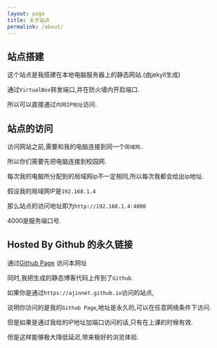 ```yaml
---
layout: page
title: 关于站点
permalink: /about/
---
```


## 站点搭建

这个站点是我搭建在本地电脑服务器上的静态网站.(由jekyll生成)

通过``VirtualBox``转发端口,并在防火墙内开启端口.

所以可以直接通过``内网IP地址``访问.

## 站点的访问

访问网站之前,需要和我的电脑连接到同一个``局域网.``

所以你们需要先把电脑连接到校园网.

每次我的电脑所分配到的局域网ip不一定相同,所以每次我都会给出ip地址.

假设我的局域网IP是``192.168.1.4``

那么站点的访问地址即为``http://192.168.1.4:4000``

4000是服务端口号.

## Hosted By Github 的永久链接

通过[Github Page](https://ajinnet.github.io) 访问本网址

同时,我把生成的静态博客代码上传到了``Github``.

如果你是通过``https://ajinnet.github.io``访问的站点,

说明你访问的是我的``Github Page``,地址是永久的,可以在任意网络条件下访问.

但是如果是通过我给的IP地址加端口访问的话,只有在上课的时候有效.

但是这样能够极大降低延迟,带来极好的浏览体验.

